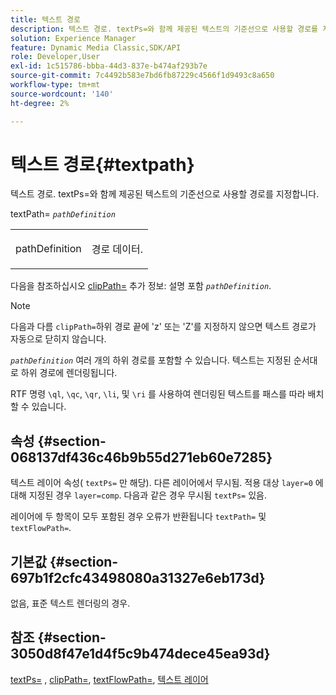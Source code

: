 ```yaml
---
title: 텍스트 경로
description: 텍스트 경로. textPs=와 함께 제공된 텍스트의 기준선으로 사용할 경로를 지정합니다.
solution: Experience Manager
feature: Dynamic Media Classic,SDK/API
role: Developer,User
exl-id: 1c515786-bbba-44d3-837e-b474af293b7e
source-git-commit: 7c4492b583e7bd6fb87229c4566f1d9493c8a650
workflow-type: tm+mt
source-wordcount: '140'
ht-degree: 2%

---
```


# 텍스트 경로{#textpath}

텍스트 경로. textPs=와 함께 제공된 텍스트의 기준선으로 사용할 경로를 지정합니다.

textPath= *`pathDefinition`*

<table id="simpletable_74F549E8625B483A9B334B24A7EB6D22"> 
 <tr class="strow"> 
  <td class="stentry"> <p><span class="varname"> pathDefinition</span> </p> </td> 
  <td class="stentry"> <p>경로 데이터. </p></td> 
 </tr> 
</table>

다음을 참조하십시오 [clipPath=](../../../../../is-api/http-ref/image-serving-api-ref/c-http-protocol-reference/c-command-reference/r-clippath.md#reference-8139b1b52dc54749b51b109521ddf83d) 추가 정보: 설명 포함 *`pathDefinition`*.

>[!NOTE]
>
>다음과 다름 `clipPath=`하위 경로 끝에 &#39;z&#39; 또는 &#39;Z&#39;를 지정하지 않으면 텍스트 경로가 자동으로 닫히지 않습니다.

*`pathDefinition`* 여러 개의 하위 경로를 포함할 수 있습니다. 텍스트는 지정된 순서대로 하위 경로에 렌더링됩니다.

RTF 명령 `\ql`, `\qc`, `\qr`, `\li`, 및 `\ri` 를 사용하여 렌더링된 텍스트를 패스를 따라 배치할 수 있습니다.

## 속성 {#section-068137df436c46b9b55d271eb60e7285}

텍스트 레이어 속성( `textPs=` 만 해당). 다른 레이어에서 무시됨. 적용 대상 `layer=0` 에 대해 지정된 경우 `layer=comp`. 다음과 같은 경우 무시됨 `textPs=` 있음.

레이어에 두 항목이 모두 포함된 경우 오류가 반환됩니다 `textPath=` 및 `textFlowPath=`.

## 기본값 {#section-697b1f2cfc43498080a31327e6eb173d}

없음, 표준 텍스트 렌더링의 경우.

## 참조 {#section-3050d8f47e1d4f5c9b474dece45ea93d}

[textPs=](../../../../../is-api/http-ref/image-serving-api-ref/c-http-protocol-reference/c-command-reference/r-textps.md#reference-4209a2a6169f44278da2647cfb0cd767) , [clipPath=](../../../../../is-api/http-ref/image-serving-api-ref/c-http-protocol-reference/c-command-reference/r-clippath.md#reference-8139b1b52dc54749b51b109521ddf83d), [textFlowPath=](../../../../../is-api/http-ref/image-serving-api-ref/c-http-protocol-reference/c-command-reference/r-textflowpath.md#reference-0b8d9493d71342f0b6a64a6d221584ef), [텍스트 레이어](../../../../../is-api/http-ref/image-serving-api-ref/c-http-protocol-reference/c-text-formatting/r-text-layers.md#reference-47e78cfb18134db5ab09e17af14a6a8f)
